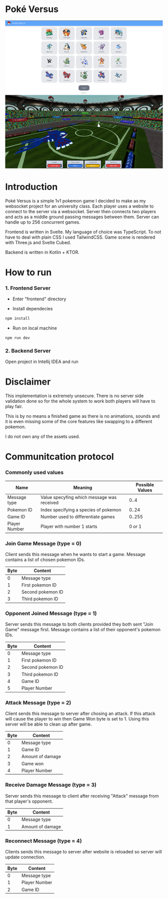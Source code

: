 # Poké Versus

<img src="screenshots/ss_1.png">
<img src="screenshots/ss_2.png">

# Introduction

Poké Versus is a simple 1v1 pokemon game I decided to make as my websocket project for an university class.
Each player uses a website to connect to the server via a websocket. Server then connects two players
and acts as a middle ground passing messages between them. Server can handle up to 256 concurrent games.

Frontend is written in Svelte. My language of choice was TypeScript. To not have to deal with plain CSS I used TailwindCSS. Game scene is rendered
with Three.js and Svelte Cubed.

Backend is written in Kotlin + KTOR.

# How to run

### 1. Frontend Server

- Enter "frontend" directory

- Install dependecies

```bash
npm install
```

- Run on local machine

```bash
npm run dev
```

### 2. Backend Server

Open project in Intellij IDEA and run

# Disclaimer

This implementation is extremely unsecure. There is no server side validation done so for the whole system to work
both players will have to play fair.

This is by no means a finished game as there is no animations, sounds and it is even missing some of the core features like swapping to a different pokemon.

I do not own any of the assets used.

# Communitcation protocol

### Commonly used values

| Name          | Meaning                                   | Possible Values |
| ------------- | ----------------------------------------- | --------------- |
| Message type  | Value specyfing which message was received| 0..4            |
| Pokemon ID    | Index specifying a species of pokemon     | 0..24           |
| Game ID       | Number used to differentiate games        | 0..255          |
| Player Number | Player with number 1 starts               | 0 or 1          |

### Join Game Message (type = 0)

Client sends this message when he wants to start a game. Message contains a list of chosen pokemon IDs.

| Byte | Content           |
| ---- | ----------------- |
| 0    | Message type      |
| 1    | First pokemon ID  |
| 2    | Second pokemon ID |
| 3    | Third pokemon ID  |

### Opponent Joined Message (type = 1)

Server sends this message to both clients provided they both sent "Join Game" message first.
Message contains a list of their opponent's pokemon IDs.

| Byte | Content            |
| ---- | ------------------ |
| 0    | Message type       |
| 1    | First pokemon ID   |
| 2    | Second pokemon ID  |
| 3    | Third pokemon ID   |
| 4    | Game ID            |
| 5    | Player Number      |

### Attack Message (type = 2)

Client sends this message to server after chosing an attack. If this attack will
cause the player to win then Game Won byte is set to 1. Using this server
will be able to clean up after game.

| Byte | Content          |
| ---- | ---------------- |
| 0    | Message type     |
| 1    | Game ID          |
| 2    | Amount of damage |
| 3    | Game won         |
| 4    | Player Number    |

### Receive Damage Message (type = 3)

Server sends this message to client after receiving "Attack" message from that player's opponent.

| Byte | Content          |
| ---- | ---------------- |
| 0    | Message type     |
| 1    | Amount of damage |

### Reconnect Message (type = 4)

Clients sends this message to server after website is reloaded so server will update connection.

| Byte | Content       |
| ---- | ------------- |
| 0    | Message type  |
| 1    | Player Number |
| 2    | Game ID       |
